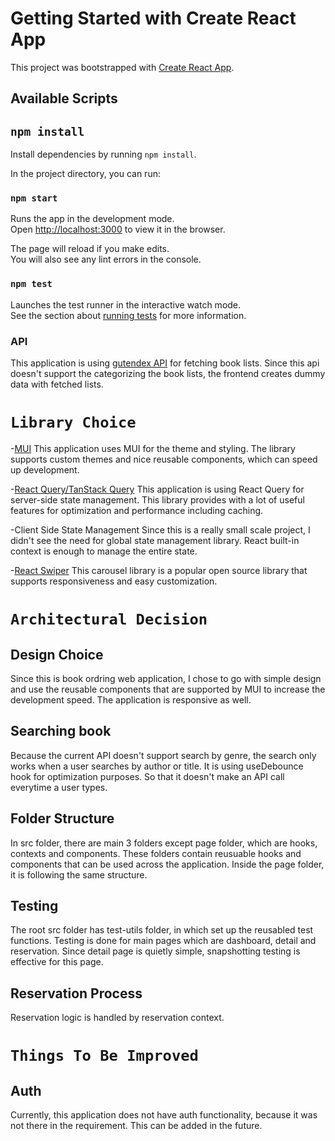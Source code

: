 # Getting Started with Create React App

This project was bootstrapped with [Create React App](https://github.com/facebook/create-react-app).

## Available Scripts

## `npm install`

Install dependencies by running `npm install`.

In the project directory, you can run:

### `npm start`

Runs the app in the development mode.\
Open [http://localhost:3000](http://localhost:3000) to view it in the browser.

The page will reload if you make edits.\
You will also see any lint errors in the console.

### `npm test`

Launches the test runner in the interactive watch mode.\
See the section about [running tests](https://facebook.github.io/create-react-app/docs/running-tests) for more information.

### API

This application is using [gutendex API](https://gutendex.com/) for fetching book lists.
Since this api doesn't support the categorizing the book lists, the frontend creates dummy data with fetched lists.

# `Library Choice`

-[MUI](https://mui.com/)
This application uses MUI for the theme and styling.
The library supports custom themes and nice reusable components, which can speed up development.

-[React Query/TanStack Query](https://tanstack.com/query)
This application is using React Query for server-side state management. This library provides with a lot of useful features for optimization and performance including caching.

-Client Side State Management
Since this is a really small scale project, I didn't see the need for global state management library. React built-in context is enough to manage the entire state.

-[React Swiper](https://swiperjs.com/)
This carousel library is a popular open source library that supports responsiveness and easy customization.

# `Architectural Decision`

## Design Choice

Since this is book ordring web application, I chose to go with simple design and use the reusable components that are supported by MUI to increase the development speed. The application is responsive as well.

## Searching book

Because the current API doesn't support search by genre, the search only works when a user searches by author or title.
It is using useDebounce hook for optimization purposes. So that it doesn't make an API call everytime a user types.

## Folder Structure

In src folder, there are main 3 folders except page folder, which are hooks, contexts and components. These folders contain reusuable hooks and components that can be used across the application. Inside the page folder, it is following the same structure.

## Testing

The root src folder has test-utils folder, in which set up the reusabled test functions.
Testing is done for main pages which are dashboard, detail and reservation.
Since detail page is quietly simple, snapshotting testing is effective for this page.

## Reservation Process

Reservation logic is handled by reservation context.

# `Things To Be Improved`

## Auth

Currently, this application does not have auth functionality, because it was not there in the requirement. This can be added in the future.
